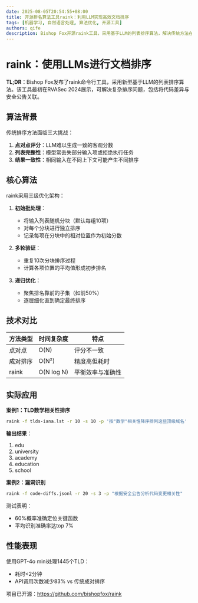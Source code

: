 ```yaml
---
date: 2025-08-05T20:54:55+08:00
title: 开源排名算法工具raink：利用LLM实现高效文档排序
tags: [机器学习, 自然语言处理, 算法优化, 开源工具]
authors: qife
description: Bishop Fox开源raink工具，采用基于LLM的列表排序算法，解决传统方法在处理大规模数据排序时的效率与准确性问题，可应用于漏洞识别、代码差异分析等安全研究场景。
---
```


# raink：使用LLMs进行文档排序

**TL;DR**：Bishop Fox发布了raink命令行工具，采用新型基于LLM的列表排序算法。该工具最初在RVASec 2024展示，可解决复杂排序问题，包括将代码差异与安全公告关联。

## 算法背景

传统排序方法面临三大挑战：
1. **点对点评分**：LLM难以生成一致的客观分数
2. **列表完整性**：模型常丢失部分输入项或拒绝执行任务
3. **结果一致性**：相同输入在不同上下文可能产生不同排序

## 核心算法

raink采用三级优化架构：

1. **初始批处理**：
   - 将输入列表随机分块（默认每组10项）
   - 对每个分块进行独立排序
   - 记录每项在分块中的相对位置作为初始分数

2. **多轮验证**：
   - 重复10次分块排序过程
   - 计算各项位置的平均值形成初步排名

3. **递归优化**：
   - 聚焦排名靠前的子集（如前50%）
   - 逐层细化直到确定最终排序

## 技术对比

| 方法类型 | 时间复杂度 | 特点 |
|---------|-----------|------|
| 点对点   | O(N)      | 评分不一致 |
| 成对排序 | O(N²)     | 精度高但耗时 |
| raink   | O(N log N)| 平衡效率与准确性 |

## 实际应用

**案例1：TLD数学相关性排序**
```bash
raink -f tlds-iana.lst -r 10 -s 10 -p '按"数学"相关性降序排列这些顶级域名'
```
**输出结果**：
1. edu  
2. university  
3. academy  
4. education  
5. school

**案例2：漏洞识别**
```bash
raink -f code-diffs.jsonl -r 20 -s 3 -p "根据安全公告分析代码变更相关性"
```
测试表明：
- 60%概率准确定位关键函数
- 平均识别准确率达top 7%

## 性能表现

使用GPT-4o mini处理1445个TLD：
- 耗时<2分钟
- API调用次数减少83% vs 传统成对排序

项目已开源：https://github.com/bishopfox/raink